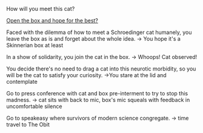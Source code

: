 How will you meet this cat?

[Open the box and hope for the best?](\open-box\open-box.md)

Faced with the dilemma of how to meet a Schroedinger cat humanely, you
leave the box as is and forget about the whole idea.
-> You hope it's a Skinnerian box at least

In a show of solidarity, you join the cat in the box.
-> Whoops! Cat observed!

You decide there's no need to drag a cat into this neurotic morbidity,
so you will be the cat to satisfy your curiosity.
->You stare at the lid and contemplate

Go to press conference with cat and box pre-interment to try to stop this
madness.
-> cat sits with back to mic, box's mic squeals with feedback in
uncomfortable silence

Go to speakeasy where survivors of modern science congregate.
-> time travel to The Obit
